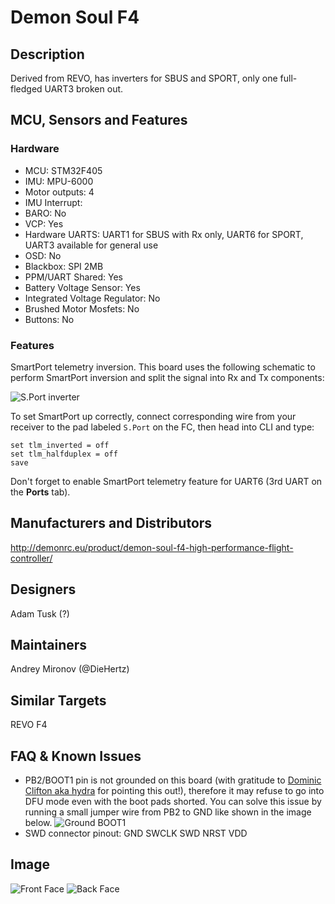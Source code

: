 # Demon Soul F4

## Description
Derived from REVO, has inverters for SBUS and SPORT, only one full-fledged UART3 broken out.

## MCU, Sensors and Features

### Hardware
  - MCU: STM32F405
  - IMU: MPU-6000
  - Motor outputs: 4
  - IMU Interrupt:
  - BARO: No
  - VCP: Yes
  - Hardware UARTS: UART1 for SBUS with Rx only, UART6 for SPORT, UART3 available for general use
  - OSD: No
  - Blackbox: SPI 2MB
  - PPM/UART Shared: Yes
  - Battery Voltage Sensor: Yes
  - Integrated Voltage Regulator: No
  - Brushed Motor Mosfets: No
  - Buttons: No

### Features
SmartPort telemetry inversion. This board uses the following schematic to perform SmartPort inversion and split the signal into Rx and Tx components:

![S.Port inverter](https://betaflight.com/assets/img/boards/soulf4/smartport-inverter-schematic.png)

To set SmartPort up correctly, connect corresponding wire from your receiver to the pad labeled `S.Port` on the FC, then head into CLI and type:
```
set tlm_inverted = off
set tlm_halfduplex = off
save
```
Don't forget to enable SmartPort telemetry feature for UART6 (3rd UART on the **Ports** tab).

## Manufacturers and Distributors

http://demonrc.eu/product/demon-soul-f4-high-performance-flight-controller/

## Designers

Adam Tusk (?)

## Maintainers

Andrey Mironov (@DieHertz)

## Similar Targets

REVO F4

## FAQ & Known Issues
* PB2/BOOT1 pin is not grounded on this board (with gratitude to [Dominic Clifton aka hydra](https://github.com/hydra) for pointing this out!), therefore it may refuse to go into DFU mode even with the boot pads shorted. You can solve this issue by running a small jumper wire from PB2 to GND like shown in the image below.
![Ground BOOT1](https://betaflight.com/assets/img/boards/soulf4/soulf4-dfu-boot1-fix.png)
* SWD connector pinout: GND SWCLK SWD NRST VDD

## Image

![Front Face](http://demonrc.eu/wp-content/uploads/2017/01/Demon-Soul-F4-Flight-Controller-Connection-Diagram.jpg)
![Back Face](https://betaflight.com/assets/img/boards/soulf4/soulf4-back-face.png)
